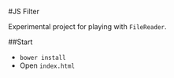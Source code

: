 #JS Filter

Experimental project for playing with `FileReader`.

##Start

- `bower install`
- Open `index.html`

